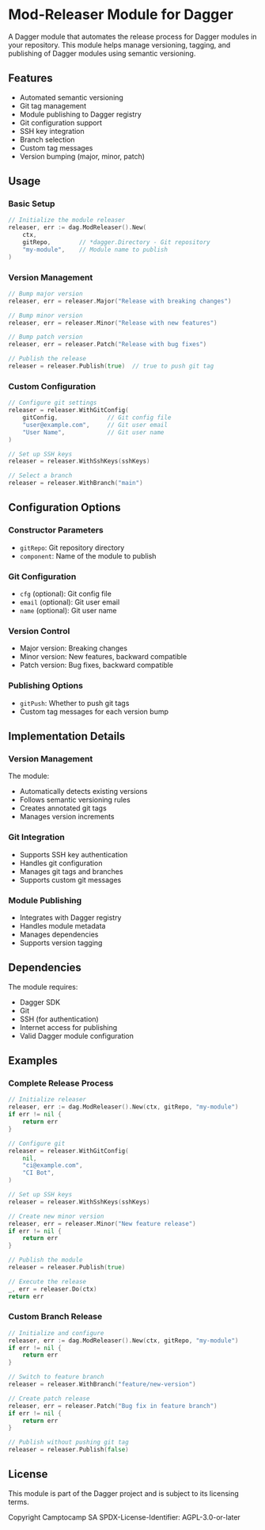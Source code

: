# Mod-Releaser Module for Dagger

A Dagger module that automates the release process for Dagger modules in your repository. This module helps manage versioning, tagging, and publishing of Dagger modules using semantic versioning.

## Features

- Automated semantic versioning
- Git tag management
- Module publishing to Dagger registry
- Git configuration support
- SSH key integration
- Branch selection
- Custom tag messages
- Version bumping (major, minor, patch)

## Usage

### Basic Setup

```go
// Initialize the module releaser
releaser, err := dag.ModReleaser().New(
    ctx,
    gitRepo,        // *dagger.Directory - Git repository
    "my-module",    // Module name to publish
)
```

### Version Management

```go
// Bump major version
releaser, err = releaser.Major("Release with breaking changes")

// Bump minor version
releaser, err = releaser.Minor("Release with new features")

// Bump patch version
releaser, err = releaser.Patch("Release with bug fixes")

// Publish the release
releaser = releaser.Publish(true)  // true to push git tag
```

### Custom Configuration

```go
// Configure git settings
releaser = releaser.WithGitConfig(
    gitConfig,              // Git config file
    "user@example.com",     // Git user email
    "User Name",            // Git user name
)

// Set up SSH keys
releaser = releaser.WithSshKeys(sshKeys)

// Select a branch
releaser = releaser.WithBranch("main")
```

## Configuration Options

### Constructor Parameters

- `gitRepo`: Git repository directory
- `component`: Name of the module to publish

### Git Configuration

- `cfg` (optional): Git config file
- `email` (optional): Git user email
- `name` (optional): Git user name

### Version Control

- Major version: Breaking changes
- Minor version: New features, backward compatible
- Patch version: Bug fixes, backward compatible

### Publishing Options

- `gitPush`: Whether to push git tags
- Custom tag messages for each version bump

## Implementation Details

### Version Management

The module:

- Automatically detects existing versions
- Follows semantic versioning rules
- Creates annotated git tags
- Manages version increments

### Git Integration

- Supports SSH key authentication
- Handles git configuration
- Manages git tags and branches
- Supports custom git messages

### Module Publishing

- Integrates with Dagger registry
- Handles module metadata
- Manages dependencies
- Supports version tagging

## Dependencies

The module requires:

- Dagger SDK
- Git
- SSH (for authentication)
- Internet access for publishing
- Valid Dagger module configuration

## Examples

### Complete Release Process

```go
// Initialize releaser
releaser, err := dag.ModReleaser().New(ctx, gitRepo, "my-module")
if err != nil {
    return err
}

// Configure git
releaser = releaser.WithGitConfig(
    nil,
    "ci@example.com",
    "CI Bot",
)

// Set up SSH keys
releaser = releaser.WithSshKeys(sshKeys)

// Create new minor version
releaser, err = releaser.Minor("New feature release")
if err != nil {
    return err
}

// Publish the module
releaser = releaser.Publish(true)

// Execute the release
_, err = releaser.Do(ctx)
return err
```

### Custom Branch Release

```go
// Initialize and configure
releaser, err := dag.ModReleaser().New(ctx, gitRepo, "my-module")
if err != nil {
    return err
}

// Switch to feature branch
releaser = releaser.WithBranch("feature/new-version")

// Create patch release
releaser, err = releaser.Patch("Bug fix in feature branch")
if err != nil {
    return err
}

// Publish without pushing git tag
releaser = releaser.Publish(false)
```

## License

This module is part of the Dagger project and is subject to its licensing terms.

Copyright Camptocamp SA
SPDX-License-Identifier: AGPL-3.0-or-later
